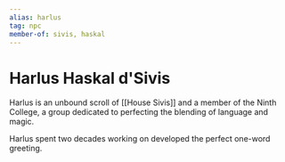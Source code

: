 ```yaml
---
alias: harlus
tag: npc
member-of: sivis, haskal
---
```

# Harlus Haskal d'Sivis
Harlus is an unbound scroll of [[House Sivis]] and a member of the Ninth College, a group dedicated to perfecting the blending of language and magic.

Harlus spent two decades working on developed the perfect one-word greeting.